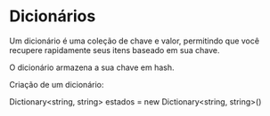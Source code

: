# Dicionários

Um dicionário é uma coleção de chave e valor, permitindo que você recupere rapidamente seus itens baseado em sua chave.

O dicionário armazena a sua chave em hash.



Criação de um dicionário:



Dictionary<string, string> estados = new Dictionary<string, string>()